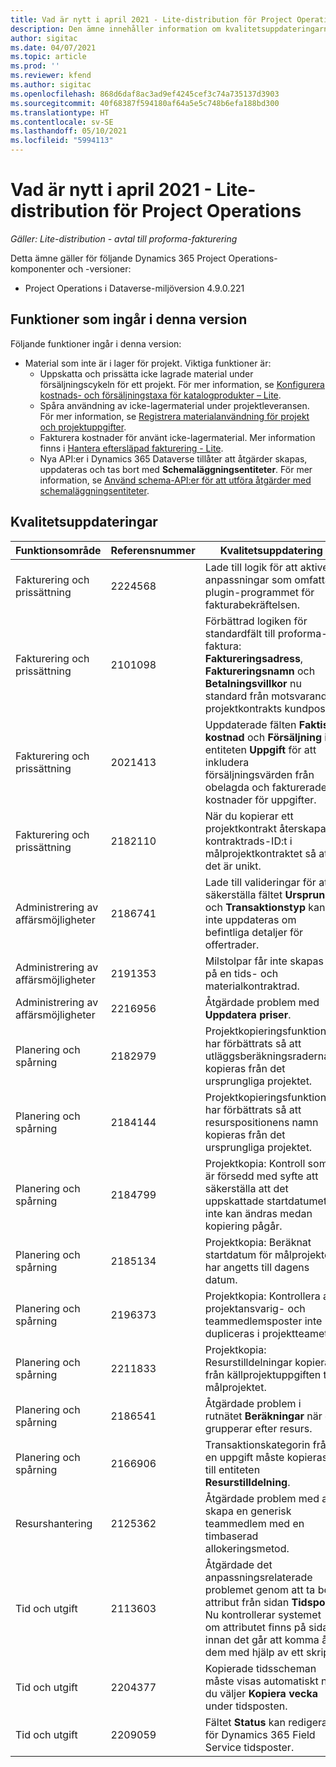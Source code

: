 ```yaml
---
title: Vad är nytt i april 2021 - Lite-distribution för Project Operations
description: Den ämne innehåller information om kvalitetsuppdateringarna som är tillgängliga i april 2021-versionen av Lite-distribution för Project Operations.
author: sigitac
ms.date: 04/07/2021
ms.topic: article
ms.prod: ''
ms.reviewer: kfend
ms.author: sigitac
ms.openlocfilehash: 868d6daf8ac3ad9ef4245cef3c74a735137d3903
ms.sourcegitcommit: 40f68387f594180af64a5e5c748b6efa188bd300
ms.translationtype: HT
ms.contentlocale: sv-SE
ms.lasthandoff: 05/10/2021
ms.locfileid: "5994113"
---
```

# <a name="whats-new-april-2021---project-operations-lite-deployment"></a>Vad är nytt i april 2021 - Lite-distribution för Project Operations

_Gäller: Lite-distribution - avtal till proforma-fakturering_

Detta ämne gäller för följande Dynamics 365 Project Operations-komponenter och -versioner:

  - Project Operations i Dataverse-miljöversion 4.9.0.221 

## <a name="features-included-in-this-release"></a>Funktioner som ingår i denna version

Följande funktioner ingår i denna version:

- Material som inte är i lager för projekt. Viktiga funktioner är:
  - Uppskatta och prissätta icke lagrade material under försäljningscykeln för ett projekt. För mer information, se [Konfigurera kostnads- och försäljningstaxa för katalogprodukter – Lite](../pricing-costing/set-up-cost-sales-rates-catalog-products.md).
  - Spåra användning av icke-lagermaterial under projektleveransen. För mer information, se [Registrera materialanvändning för projekt och projektuppgifter](../../material/material-usage-log.md).
  - Fakturera kostnader för använt icke-lagermaterial. Mer information finns i [Hantera eftersläpad fakturering - Lite](../proforma-invoicing/manage-billing-backlog-sales.md#product-billing-backlog).
  - Nya API:er i Dynamics 365 Dataverse tillåter att åtgärder skapas, uppdateras och tas bort med **Schemaläggningsentiteter**. För mer information, se [Använd schema-API:er för att utföra åtgärder med schemaläggningsentiteter](../../project-management/schedule-api-preview.md).

## <a name="quality-updates"></a>Kvalitetsuppdateringar

| **Funktionsområde** | **Referensnummer** | **Kvalitetsuppdatering** |
| --- | --- | --- |
| Fakturering och prissättning | 2224568 | Lade till logik för att aktivera anpassningar som omfattar plugin-programmet för fakturabekräftelsen. |
| Fakturering och prissättning | 2101098 | Förbättrad logiken för standardfält till proforma-faktura: **Faktureringsadress**, **Faktureringsnamn** och **Betalningsvillkor** nu standard från motsvarande projektkontrakts kundpost. |
| Fakturering och prissättning | 2021413 | Uppdaterade fälten **Faktisk kostnad** och **Försäljning** i entiteten **Uppgift** för att inkludera försäljningsvärden från obelagda och fakturerade kostnader för uppgifter. |
| Fakturering och prissättning | 2182110 | När du kopierar ett projektkontrakt återskapas kontraktrads-ID:t i målprojektkontraktet så att det är unikt. |
| Administrering av affärsmöjligheter | 2186741 | Lade till valideringar för att säkerställa fältet **Ursprung** och **Transaktionstyp** kan inte uppdateras om befintliga detaljer för offertrader. |
| Administrering av affärsmöjligheter | 2191353 | Milstolpar får inte skapas på en tids- och materialkontraktrad. |
| Administrering av affärsmöjligheter | 2216956 | Åtgärdade problem med **Uppdatera priser**. |
| Planering och spårning | 2182979 | Projektkopieringsfunktionen har förbättrats så att utläggsberäkningsraderna kopieras från det ursprungliga projektet. |
| Planering och spårning | 2184144 | Projektkopieringsfunktionen har förbättrats så att resurspositionens namn kopieras från det ursprungliga projektet. |
| Planering och spårning | 2184799 | Projektkopia: Kontroll som är försedd med syfte att säkerställa att det uppskattade startdatumet inte kan ändras medan kopiering pågår. |
| Planering och spårning | 2185134 | Projektkopia: Beräknat startdatum för målprojektet har angetts till dagens datum. |
| Planering och spårning | 2196373 | Projektkopia: Kontrollera att projektansvarig- och teammedlemsposter inte dupliceras i projektteamet. |
| Planering och spårning | 2211833 | Projektkopia: Resurstilldelningar kopieras från källprojektuppgiften till målprojektet. |
| Planering och spårning | 2186541 | Åtgärdade problem i rutnätet **Beräkningar** när du grupperar efter resurs. |
| Planering och spårning | 2166906 | Transaktionskategorin från en uppgift måste kopieras till entiteten **Resurstilldelning**. |
| Resurshantering | 2125362 | Åtgärdade problem med att skapa en generisk teammedlem med en timbaserad allokeringsmetod. |
| Tid och utgift | 2113603 | Åtgärdade det anpassningsrelaterade problemet genom att ta bort attribut från sidan **Tidspost**. Nu kontrollerar systemet om attributet finns på sidan innan det går att komma åt dem med hjälp av ett skript. |
| Tid och utgift | 2204377 | Kopierade tidsscheman måste visas automatiskt när du väljer **Kopiera vecka** under tidsposten. |
| Tid och utgift | 2209059 | Fältet **Status** kan redigeras för Dynamics 365 Field Service tidsposter. |
